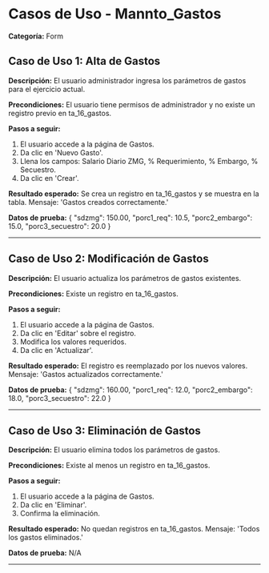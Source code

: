 # Casos de Uso - Mannto_Gastos

**Categoría:** Form

## Caso de Uso 1: Alta de Gastos

**Descripción:** El usuario administrador ingresa los parámetros de gastos para el ejercicio actual.

**Precondiciones:**
El usuario tiene permisos de administrador y no existe un registro previo en ta_16_gastos.

**Pasos a seguir:**
1. El usuario accede a la página de Gastos.
2. Da clic en 'Nuevo Gasto'.
3. Llena los campos: Salario Diario ZMG, % Requerimiento, % Embargo, % Secuestro.
4. Da clic en 'Crear'.

**Resultado esperado:**
Se crea un registro en ta_16_gastos y se muestra en la tabla. Mensaje: 'Gastos creados correctamente.'

**Datos de prueba:**
{ "sdzmg": 150.00, "porc1_req": 10.5, "porc2_embargo": 15.0, "porc3_secuestro": 20.0 }

---

## Caso de Uso 2: Modificación de Gastos

**Descripción:** El usuario actualiza los parámetros de gastos existentes.

**Precondiciones:**
Existe un registro en ta_16_gastos.

**Pasos a seguir:**
1. El usuario accede a la página de Gastos.
2. Da clic en 'Editar' sobre el registro.
3. Modifica los valores requeridos.
4. Da clic en 'Actualizar'.

**Resultado esperado:**
El registro es reemplazado por los nuevos valores. Mensaje: 'Gastos actualizados correctamente.'

**Datos de prueba:**
{ "sdzmg": 160.00, "porc1_req": 12.0, "porc2_embargo": 18.0, "porc3_secuestro": 22.0 }

---

## Caso de Uso 3: Eliminación de Gastos

**Descripción:** El usuario elimina todos los parámetros de gastos.

**Precondiciones:**
Existe al menos un registro en ta_16_gastos.

**Pasos a seguir:**
1. El usuario accede a la página de Gastos.
2. Da clic en 'Eliminar'.
3. Confirma la eliminación.

**Resultado esperado:**
No quedan registros en ta_16_gastos. Mensaje: 'Todos los gastos eliminados.'

**Datos de prueba:**
N/A

---

